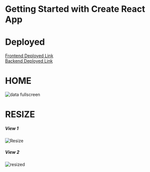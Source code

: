 # Getting Started with Create React App
<h1>Deployed</h1>
<div>
  <a href="https://dataneuron1.netlify.app/"> Frontend Deployed Link</a>
</div>
<div>
  <a href="https://dataneuron-m7dm.onrender.com/api"> Backend Deployed Link</a>
</div>
<h1>HOME</h1>
<img
src="https://github.com/Golugauraw1/DataNeoron/assets/112753675/effffede-a080-41f5-95de-c96c9d08c9d8" alt="data fullscreen">
<h1>RESIZE</h1>
<h5>View 1</h5>
<img
src="https://github.com/Golugauraw1/DataNeoron/assets/112753675/121a7b2b-4f46-46fa-a552-e2643fa2f096" alt="Resize">
<h5>View 2</h5>
<img
src="https://github.com/Golugauraw1/DataNeoron/assets/112753675/6dd6bce2-c7f6-4176-887a-f5b299170eb9" alt="resized">

